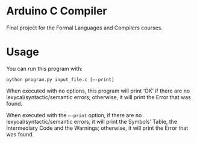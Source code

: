 # Arduino C Compiler

Final project for the Formal Languages and Compilers courses. 

# Usage

You can run this program with:

`python program.py input_file.c [—-print]`

When executed with no options, this program will print ‘OK’ if there are no lexycal/syntactic/semantic errors; otherwise, it will print the Error that was found.

When executed with the `—-print` option, if there are no lexycal/syntactic/semantic errors, it will print the Symbols’ Table, the Intermediary Code and the Warnings;  otherwise, it will print the Error that was found.
